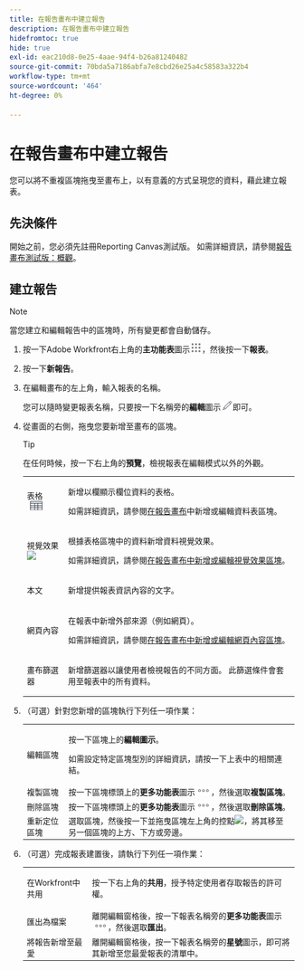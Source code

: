 ```yaml
---
title: 在報告畫布中建立報告
description: 在報告畫布中建立報告
hidefromtoc: true
hide: true
exl-id: eac210d8-0e25-4aae-94f4-b26a81240482
source-git-commit: 70bda5a7186abfa7e8cbd26e25a4c58583a322b4
workflow-type: tm+mt
source-wordcount: '464'
ht-degree: 0%

---
```


# 在報告畫布中建立報告

您可以將不重複區塊拖曳至畫布上，以有意義的方式呈現您的資料，藉此建立報表。

## 先決條件

開始之前，您必須先註冊Reporting Canvas測試版。 如需詳細資訊，請參閱[報告畫布測試版：概觀](/help/quicksilver/product-announcements/betas/canvas-dashboards-beta/reporting-canvas-beta-overview.md)。

## 建立報告

>[!NOTE]
>
>當您建立和編輯報告中的區塊時，所有變更都會自動儲存。

1. 按一下Adobe Workfront右上角的&#x200B;**主功能表**&#x200B;圖示![主功能表圖示](assets/main-menu-icon.png)，然後按一下&#x200B;**報表**。
1. 按一下&#x200B;**新報告**。
1. 在編輯畫布的左上角，輸入報表的名稱。

   您可以隨時變更報表名稱，只要按一下名稱旁的&#x200B;**編輯**&#x200B;圖示![編輯圖示](assets/edit-icon.png)即可。

1. 從畫面的右側，拖曳您要新增至畫布的區塊。

   >[!TIP]
   >
   >在任何時候，按一下右上角的&#x200B;**預覽**，檢視報表在編輯模式以外的外觀。

   <table style="table-layout:auto"> 
    <col> 
    <col> 
    <tbody> 
     <tr> 
      <td role="rowheader">表格 <img src="assets/table-icon.png"></td> 
      <td> <p>新增以欄顯示欄位資料的表格。</p> <p>如需詳細資訊，請參閱<a href="../../../reports-and-dashboards/reporting-canvas/table-blocks/add-or-edit-report-table.md" class="MCXref xref">在報告畫布</a>中新增或編輯資料表區塊。</p> </td> 
     </tr> 
     <tr> 
      <td role="rowheader">視覺效果 <img src="assets/visualization-icon.png"></td> 
      <td> <p>根據表格區塊中的資料新增資料視覺效果。</p> <p>如需詳細資訊，請參閱<a href="../../../reports-and-dashboards/reporting-canvas/visualization-blocks/add-or-edit-report-visualization.md" class="MCXref xref">在報告畫布中新增或編輯視覺效果區塊</a>。</p> </td> 
     </tr>
      <tr data-mc-conditions="QuicksilverOrClassic.Draft mode"> 
       <td role="rowheader">本文</td> 
       <td> <p>新增提供報表資訊內容的文字。</p> </td> 
      </tr>
     <tr data-mc-conditions=""> 
      <td role="rowheader">網頁內容</td> 
      <td> <p>在報表中新增外部來源（例如網頁）。</p> <p>如需詳細資訊，請參閱<a href="../../../reports-and-dashboards/reporting-canvas/other-blocks/add-or-edt-web-content-block.md" class="MCXref xref">在報告畫布中新增或編輯網頁內容區塊</a>。</p> </td> 
     </tr>
      <tr data-mc-conditions="QuicksilverOrClassic.Draft mode"> 
       <td role="rowheader">畫布篩選器</td> 
       <td> <p>新增篩選器以讓使用者檢視報告的不同方面。 此篩選條件會套用至報表中的所有資料。</p> </td> 
      </tr>
    </tbody> 
   </table>

1. （可選）針對您新增的區塊執行下列任一項作業：

   <table style="table-layout:auto"> 
    <col> 
    <col> 
    <tbody> 
     <tr> 
      <td role="rowheader">編輯區塊</td> 
      <td> <p>按一下區塊上的<strong>編輯圖示</strong>。</p> <p>如需設定特定區塊型別的詳細資訊，請按一下上表中的相關連結。</p> </td> 
     </tr> 
     <tr> 
      <td role="rowheader">複製區塊</td> 
      <td>按一下區塊標頭上的<strong>更多功能表</strong>圖示<img src="assets/more-icon.png">，然後選取<strong>複製區塊</strong>。</td> 
     </tr> 
     <tr> 
      <td role="rowheader">刪除區塊</td> 
      <td>按一下區塊標頭上的<strong>更多功能表</strong>圖示<img src="assets/more-icon.png">，然後選取<strong>刪除區塊</strong>。</td> 
     </tr> 
     <tr> 
      <td role="rowheader">重新定位區塊</td> 
      <td> 選取區塊，然後按一下並拖曳區塊左上角的控點<img src="assets/widget-drag-icon.png" style="max-width: 16px;">，將其移至另一個區塊的上方、下方或旁邊。</td> 
     </tr> 
    </tbody> 
   </table>

1. （可選）完成報表建置後，請執行下列任一項作業：

   <table style="table-layout:auto"> 
    <col> 
    <col> 
    <tbody> 
     <tr> 
      <td role="rowheader">在Workfront中共用</td> 
      <td> <p>按一下右上角的<strong>共用</strong>，授予特定使用者存取報告的許可權。</p> </td> 
     </tr> 
     <tr> 
      <td role="rowheader">匯出為檔案</td> 
      <td>離開編輯窗格後，按一下報表名稱旁的<strong>更多功能表</strong>圖示<img src="assets/more-icon.png">，然後選取<strong>匯出</strong>。</td> 
     </tr> 
     <tr> 
      <td role="rowheader">將報告新增至最愛</td> 
      <td>離開編輯窗格後，按一下報表名稱旁的<strong>星號</strong>圖示，即可將其新增至您最愛報表的清單中。</td> 
     </tr> 
    </tbody> 
   </table>
